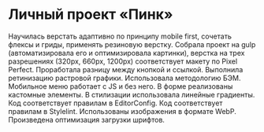 # Личный проект «Пинк» 

Научилась верстать адаптивно по принципу mobile first, сочетать флексы и гриды, применять резиновую верстку. Собрала проект на gulp (автоматизировала его и оптимизировала картинки), верстка на трех разрешениях (320px, 660px, 1200px) соответствует макету по Pixel Perfect. Проработала разницу между кнопкой и ссылкой. Выполнила ретинизацию растровой графики. Использовала методологию БЭМ. Мобильное меню работает с JS и без него. В форме реализованы кастомные элементы. В стилизации использовала линейные градиенты. Код соответствует правилам в EditorConfig. Код соответствует правилам в Stylelint. Использованы изображения в формате WebP. Произведена оптимизация загрузки шрифтов.
